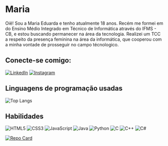 # Maria 

Oiê! Sou a Maria Eduarda e tenho atualmente 18 anos. Recém me formei em do Ensino Médio Integrado em Técnico de Informática através do IFMS - CB, e estou buscando permanecer na área da tecnologia. Realizei um TCC a respeito da presença feminina na área da informática, que cooperou com a minha vontade de prosseguir no campo técnologico. 

## Conecte-se comigo:

[![LinkedIn](https://img.shields.io/badge/LinkedIn-000?style=for-the-badge&logo=linkedin&logoColor=0E76A8)](https://www.linkedin.com/in/maria-eduarda-alves-gil-da-costa-237213288//)
[![Instagram](https://img.shields.io/badge/Instagram-000?style=for-the-badge&logo=instagram)](https://www.instagram.com/alostmary/)

## Linguagens de programação usadas

![Top Langs](https://github-readme-stats-git-masterrstaa-rickstaa.vercel.app/api/top-langs/?username=AMARIAGIL&layout=compact&bg_color=000&border_color=30A3DC&title_color=E94D5F&text_color=FFF)

## Habilidades 

![HTML5](https://img.shields.io/badge/HTML5-000?style=for-the-badge&logo=html5)
![CSS3](https://img.shields.io/badge/CSS3-000?style=for-the-badge&logo=css3&logoColor=264CE4)
![JavaScript](https://img.shields.io/badge/JavaScript-000?style=for-the-badge&logo=javascript)
![Java](https://img.shields.io/badge/Java-000?style=for-the-badge&logo=java)
![Python](https://img.shields.io/badge/Python-000?style=for-the-badge&logo=python)
![C](https://img.shields.io/badge/C-000?style=for-the-badge&logo=c)
![C++](https://img.shields.io/badge/C%2B%2B-000?style=for-the-badge&logo=c%2B%2B&logoColor=00599C)
![C#](https://img.shields.io/badge/C%23-000?style=for-the-badge&logo=c-sharp&logoColor=823085)

[![Repo Card](https://github-readme-stats.vercel.app/api/pin/?username=AMARIAGIL&repo=dio-lab-open-source&bg_color=000&border_color=30A3DC&show_icons=true&icon_color=30A3DC&title_color=E94D5F&text_color=FFF)](https://github.com/SEUUSERNAME/SEUREPOSITORIO)